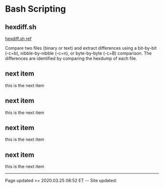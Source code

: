 # Bash Scripting

## hexdiff.sh

[hexdiff.sh ref](/pages/scripting_and_programming/hexdiff.md)

Compare two files (binary or text) and extract differences using a bit-by-bit (-c=b), nibble-by-nibble (-c=n), or byte-by-byte (-c=B) comparison. The differences are identified by comparing the hexdump of each file.

## next item

this is the next item

## next item

this is the next item

## next item

this is the next item

## next item

this is the next item

<hr class="tight"><p class="timestamp">Page updated >= 2020.03.25 08:52 ET -- Site updated: <span id="timestamp"></span></p>
<script type='text/javascript'>document.getElementById("timestamp").innerHTML = Date(document.lastModified);</script>
